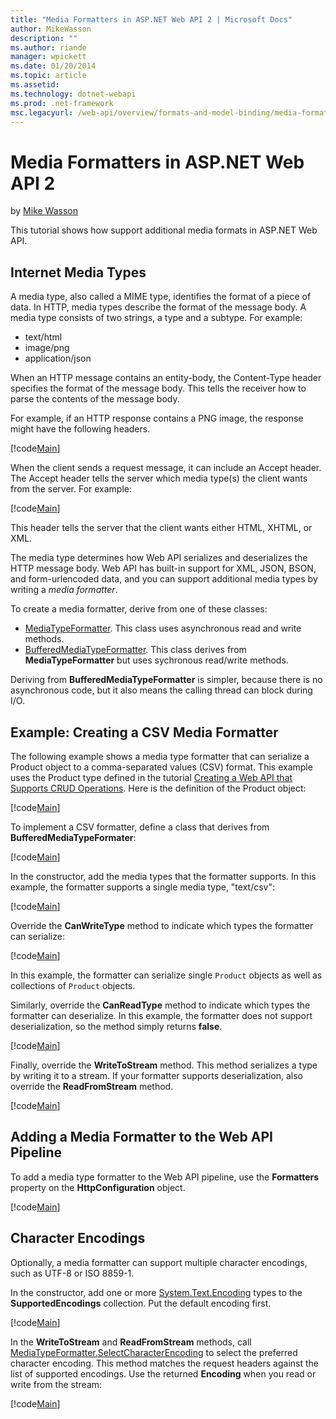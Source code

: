 ```yaml
---
title: "Media Formatters in ASP.NET Web API 2 | Microsoft Docs"
author: MikeWasson
description: ""
ms.author: riande
manager: wpickett
ms.date: 01/20/2014
ms.topic: article
ms.assetid: 
ms.technology: dotnet-webapi
ms.prod: .net-framework
msc.legacyurl: /web-api/overview/formats-and-model-binding/media-formatters
---
```

Media Formatters in ASP.NET Web API 2
====================
by [Mike Wasson](https://github.com/MikeWasson)

This tutorial shows how support additional media formats in ASP.NET Web API.

## Internet Media Types

A media type, also called a MIME type, identifies the format of a piece of data. In HTTP, media types describe the format of the message body. A media type consists of two strings, a type and a subtype. For example:

- text/html
- image/png
- application/json

When an HTTP message contains an entity-body, the Content-Type header specifies the format of the message body. This tells the receiver how to parse the contents of the message body.

For example, if an HTTP response contains a PNG image, the response might have the following headers.

[!code[Main](media-formatters/samples/sample1.xml)]

When the client sends a request message, it can include an Accept header. The Accept header tells the server which media type(s) the client wants from the server. For example:

[!code[Main](media-formatters/samples/sample2.xml)]

This header tells the server that the client wants either HTML, XHTML, or XML.

The media type determines how Web API serializes and deserializes the HTTP message body. Web API has built-in support for XML, JSON, BSON, and form-urlencoded data, and you can support additional media types by writing a *media formatter*.

To create a media formatter, derive from one of these classes:

- [MediaTypeFormatter](https://msdn.microsoft.com/en-us/library/system.net.http.formatting.mediatypeformatter.aspx). This class uses asynchronous read and write methods.
- [BufferedMediaTypeFormatter](https://msdn.microsoft.com/en-us/library/system.net.http.formatting.bufferedmediatypeformatter.aspx). This class derives from **MediaTypeFormatter** but uses sychronous read/write methods.

Deriving from **BufferedMediaTypeFormatter** is simpler, because there is no asynchronous code, but it also means the calling thread can block during I/O.

## Example: Creating a CSV Media Formatter

The following example shows a media type formatter that can serialize a Product object to a comma-separated values (CSV) format. This example uses the Product type defined in the tutorial [Creating a Web API that Supports CRUD Operations](../older-versions/creating-a-web-api-that-supports-crud-operations.md). Here is the definition of the Product object:

[!code[Main](media-formatters/samples/sample3.xml)]

To implement a CSV formatter, define a class that derives from **BufferedMediaTypeFormater**:

[!code[Main](media-formatters/samples/sample4.xml)]

In the constructor, add the media types that the formatter supports. In this example, the formatter supports a single media type, &quot;text/csv&quot;:

[!code[Main](media-formatters/samples/sample5.xml)]

Override the **CanWriteType** method to indicate which types the formatter can serialize:

[!code[Main](media-formatters/samples/sample6.xml)]

In this example, the formatter can serialize single `Product` objects as well as collections of `Product` objects.

Similarly, override the **CanReadType** method to indicate which types the formatter can deserialize. In this example, the formatter does not support deserialization, so the method simply returns **false**.

[!code[Main](media-formatters/samples/sample7.xml)]

Finally, override the **WriteToStream** method. This method serializes a type by writing it to a stream. If your formatter supports deserialization, also override the **ReadFromStream** method.

[!code[Main](media-formatters/samples/sample8.xml)]

## Adding a Media Formatter to the Web API Pipeline

To add a media type formatter to the Web API pipeline, use the **Formatters** property on the **HttpConfiguration** object.

[!code[Main](media-formatters/samples/sample9.xml)]

## Character Encodings

Optionally, a media formatter can support multiple character encodings, such as UTF-8 or ISO 8859-1.

In the constructor, add one or more [System.Text.Encoding](https://msdn.microsoft.com/en-us/library/system.text.encoding.aspx) types to the **SupportedEncodings** collection. Put the default encoding first.

[!code[Main](media-formatters/samples/sample10.xml?highlight=6-7)]

In the **WriteToStream** and **ReadFromStream** methods, call [MediaTypeFormatter.SelectCharacterEncoding](https://msdn.microsoft.com/en-us/library/hh969054.aspx) to select the preferred character encoding. This method matches the request headers against the list of supported encodings. Use the returned **Encoding** when you read or write from the stream:

[!code[Main](media-formatters/samples/sample11.xml?highlight=3,5)]